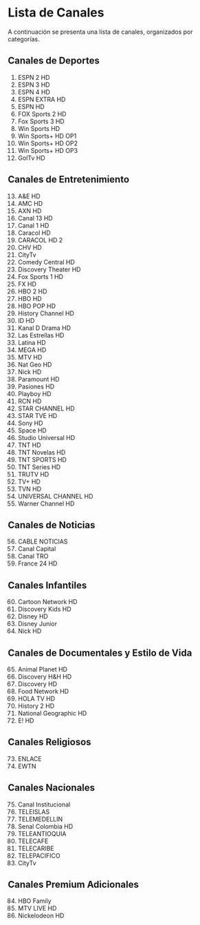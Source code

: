 # Lista de Canales 

A continuación se presenta una lista de canales, organizados por categorías.

## Canales de Deportes

1. ESPN 2 HD
2. ESPN 3 HD
3. ESPN 4 HD
4. ESPN EXTRA HD
5. ESPN HD
6. FOX Sports 2 HD
7. Fox Sports 3 HD
8. Win Sports HD
9. Win Sports+ HD OP1
10. Win Sports+ HD OP2
11. Win Sports+ HD OP3
12. GolTv HD

## Canales de Entretenimiento

13. A&E HD
14. AMC HD
15. AXN HD
16. Canal 13 HD
17. Canal 1 HD
18. Caracol HD
19. CARACOL HD 2
20. CHV HD
21. CityTv
22. Comedy Central HD
23. Discovery Theater HD
24. Fox Sports 1 HD
25. FX HD
26. HBO 2 HD
27. HBO HD
28. HBO POP HD
29. History Channel HD
30. ID HD
31. Kanal D Drama HD
32. Las Estrellas HD
33. Latina HD
34. MEGA HD
35. MTV HD
36. Nat Geo HD
37. Nick HD
38. Paramount HD
39. Pasiones HD
40. Playboy HD
41. RCN HD
42. STAR CHANNEL HD
43. STAR TVE HD
44. Sony HD
45. Space HD
46. Studio Universal HD
47. TNT HD
48. TNT Novelas HD
49. TNT SPORTS HD
50. TNT Series HD
51. TRUTV HD
52. TV+ HD
53. TVN HD
54. UNIVERSAL CHANNEL HD
55. Warner Channel HD

## Canales de Noticias

56. CABLE NOTICIAS
57. Canal Capital
58. Canal TRO
59. France 24 HD

## Canales Infantiles

60. Cartoon Network HD
61. Discovery Kids HD
62. Disney HD
63. Disney Junior
64. Nick HD

## Canales de Documentales y Estilo de Vida

65. Animal Planet HD
66. Discovery H&H HD
67. Discovery HD
68. Food Network HD
69. HOLA TV HD
70. History 2 HD
71. National Geographic HD
72. E! HD

## Canales Religiosos

73. ENLACE
74. EWTN

## Canales Nacionales

75. Canal Institucional
76. TELEISLAS
77. TELEMEDELLIN
78. Senal Colombia HD
79. TELEANTIOQUIA
80. TELECAFE
81. TELECARIBE
82. TELEPACIFICO
83. CityTv

## Canales Premium Adicionales

84. HBO Family
85. MTV LIVE HD
86. Nickelodeon HD

